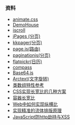### 资料 
* [animate.css](https://daneden.github.io/animate.css/)
* [DemoHouse](https://github.com/opt-luo/DemoHouse)
* [iscroll](https://github.com/cubiq/iscroll/tree/master/demos)
* [jPages (分页)]()
* [kkpager(分页)]()
* [page.js(路由)]()
* [paginationjs(分页)]()
* [flatpickr(日历)]()
* [compass]()
* [Base64.js]()
* [Arctext(文字旋转)]()
* [类数组特性参考](https://developer.mozilla.org/zh-CN/docs/Web/JavaScript/Reference/Functions/arguments)
* [CSS实现长宽比的几种方案](https://www.w3cplus.com/css/aspect-ratio.html)
* [容器长宽比](https://www.w3cplus.com/css/aspect-ratio-boxes.html)
* [Web中如何实现纵横比](https://www.w3cplus.com/css/experiments-in-fixed-aspect-ratios.html)
* [实现精准的流体排版原理](https://www.w3cplus.com/css/css-polyfluidsizing-using-calc-vw-breakpoints-and-linear-equations.html)
* [JavaScript防http劫持与XSS](http://www.cnblogs.com/coco1s/p/5777260.html)